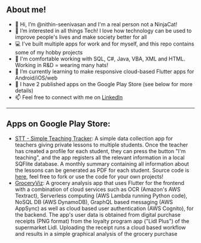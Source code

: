 ## About me!

- 👋 Hi, I’m @nithin-seenivasan and I'm a real person not a NinjaCat!  
- 👀 I’m interested in all things Tech! I love how technology can be used to improve people's lives and make society better for all
- :computer: I've built multiple apps for work and for myself, and this repo contains some of my hobby projects
- :cowboy_hat_face: I'm comfortable working with SQL, C#, Java, VBA, XML and HTML. Working in R&D = wearing many hats!   
- 🌱 I’m currently learning to make responsive cloud-based Flutter apps for Android/iOS/web 
- :file_folder: I have 2 published apps on the Google Play Store (see below for more details)  
- 📫 Feel free to connect with me on [LinkedIn](https://www.linkedin.com/in/nithinseenivasan/ "LinkedIn Profile") 




-------------------------------------------------------------------------------------------------------------------------------------------------------------------------
## Apps on Google Play Store:
- [STT - Simple Teaching Tracker](https://play.google.com/store/apps/details?id=com.stt.private_teaching_tracker "STT - Simple Teaching Tracker"): A simple data collection app for teachers giving private lessons to multiple students. Once the teacher has created a profile for each student, they can press the button "I'm teaching", and the app registers all the relevant information in a local SQFlite database. A monthly summary containing all information about the lessons can be generated as PDF for each student. Source code is [here](https://github.com/nithin-seenivasan/STT-Simple-Teaching-Tracker "here"), feel free to fork or use the code for your own projects!
- [GroceryViz](https://play.google.com/store/apps/details?id=grocery.viz "GroceryViz"): A grocery analysis app that uses Flutter for the frontend with a combination of cloud services such as OCR (Amazon's AWS Textract), Serverless computing (AWS Lambda running Python code), NoSQL DB (AWS DynamoDB), GraphQL based messaging (AWS AppSync) as well as cloud based user authentication (AWS Cognito), for the backend. The app's user data is obtained from digital purchase receipts (PNG format) from the loyalty program app ("Lidl Plus") of the supermarket Lidl. Uploading the receipt runs a cloud based workflow and results in a simple graphical analysis of the grocery purchase

<!---
nithin-seenivasan/nithin-seenivasan is a ✨ special ✨ repository because its `README.md` (this file) appears on your GitHub profile.
You can click the Preview link to take a look at your changes.
--->
